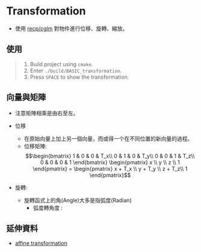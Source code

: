 # Transformation

* 使用 [recp/cglm](https://github.com/recp/cglm) 對物件進行位移、旋轉、縮放。
## 使用
> 1. Build project using `cmake`.
> 2. Enter `./build/BASIC_transformation`.
> 3. Press `SPACE` to show the transformation.

## 向量與矩陣
* 注意矩陣相乘是由右至左。

* 位移
    * 在原始向量上加上另一個向量，而或得一个在不同位置的新向量的過程。
    * 位移矩陣: 
    $$\begin{bmatrix}
    1 & 0 & 0 & T_x\\
    0 & 1 & 0 & T_y\\
    0 & 0 & 1 & T_z\\
    0 & 0 & 0 & 1
    \end{bmatrix}
    \begin{pmatrix}
    x \\
    y \\
    z \\
    1
    \end{pmatrix} = 
    \begin{pmatrix}
    x + T_x \\
    y + T_y \\
    z + T_z\\
    1
    \end{pmatrix}$$
* 旋轉:
    * 旋轉函式上的角(Angle)大多是指弧度(Radian)
        * 弧度轉角度 : 

## 延伸資料
* [affine transformation](https://en.wikipedia.org/wiki/Affine_transformation)